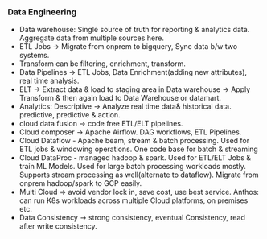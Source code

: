  ### Data Engineering
  - Data warehouse: Single source of truth for reporting & analytics data. Aggregate data from multiple sources here. 
  - ETL Jobs -> Migrate from onprem to bigquery, Sync data b/w two systems.
  - Transform can be filtering, enrichment, transform. 
  - Data Pipelines -> ETL Jobs, Data Enrichment(adding new attributes), real time analysis.
  - ELT -> Extract data & load to staging area in Data warehouse -> Apply Transform & then again load to Data Warehouse or datamart.
  - Analytics: Descriptive -> Analyze real time data& historical data. predictive, predictive & action.
  - cloud data fusion -> code free ETL/ELT pipelines.
  - Cloud composer -> Apache Airflow. DAG workflows, ETL Pipelines.
  - Cloud Dataflow - Apache beam, stream & batch processing. Used for ETL jobs & windowing operations. One code base for batch & streaming
  - Cloud DataProc - managed hadoop & spark. Used for ETL/ELT Jobs & train ML Models. Used for large batch processing workloads mostly. Supports stream processing as well(alternate to dataflow). Migrate from onprem hadoop/spark to GCP easily.
  - Multi Cloud => avoid vendor lock in, save cost, use best service. Anthos: can run K8s workloads across multiple Cloud platforms, on premises etc.
  - Data Consistency -> strong consistency, eventual Consistency, read after write consistency.
      
